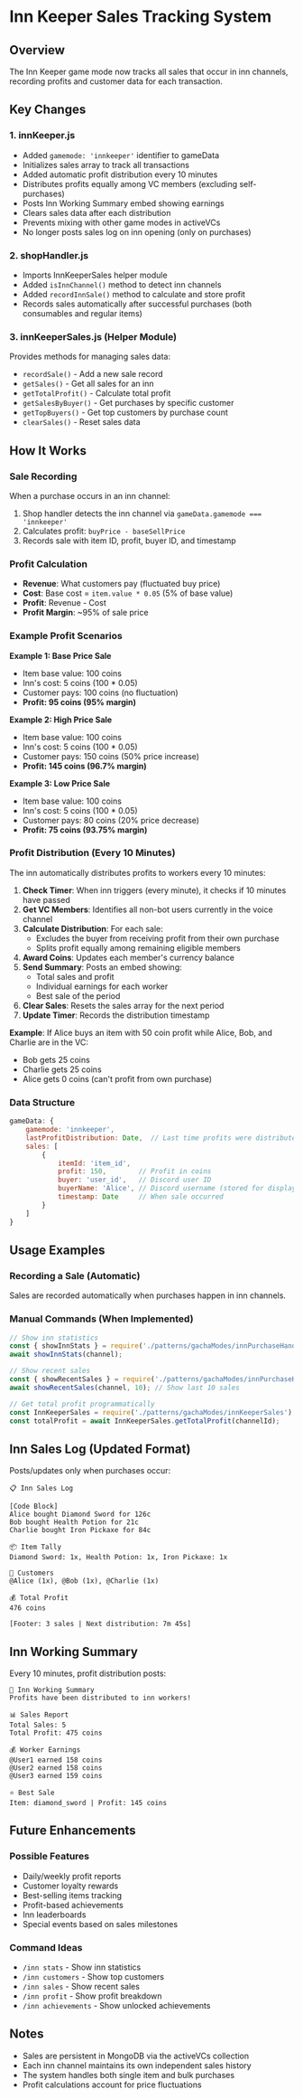 # Inn Keeper Sales Tracking System

## Overview
The Inn Keeper game mode now tracks all sales that occur in inn channels, recording profits and customer data for each transaction.

## Key Changes

### 1. **innKeeper.js**
- Added `gamemode: 'innkeeper'` identifier to gameData
- Initializes sales array to track all transactions
- Added automatic profit distribution every 10 minutes
- Distributes profits equally among VC members (excluding self-purchases)
- Posts Inn Working Summary embed showing earnings
- Clears sales data after each distribution
- Prevents mixing with other game modes in activeVCs
- No longer posts sales log on inn opening (only on purchases)

### 2. **shopHandler.js**
- Imports InnKeeperSales helper module
- Added `isInnChannel()` method to detect inn channels
- Added `recordInnSale()` method to calculate and store profit
- Records sales automatically after successful purchases (both consumables and regular items)

### 3. **innKeeperSales.js** (Helper Module)
Provides methods for managing sales data:
- `recordSale()` - Add a new sale record
- `getSales()` - Get all sales for an inn
- `getTotalProfit()` - Calculate total profit
- `getSalesByBuyer()` - Get purchases by specific customer
- `getTopBuyers()` - Get top customers by purchase count
- `clearSales()` - Reset sales data

## How It Works

### Sale Recording
When a purchase occurs in an inn channel:
1. Shop handler detects the inn channel via `gameData.gamemode === 'innkeeper'`
2. Calculates profit: `buyPrice - baseSellPrice`
3. Records sale with item ID, profit, buyer ID, and timestamp

### Profit Calculation
- **Revenue**: What customers pay (fluctuated buy price)
- **Cost**: Base cost = `item.value * 0.05` (5% of base value)
- **Profit**: Revenue - Cost
- **Profit Margin**: ~95% of sale price

### Example Profit Scenarios

**Example 1: Base Price Sale**
- Item base value: 100 coins
- Inn's cost: 5 coins (100 * 0.05)
- Customer pays: 100 coins (no fluctuation)
- **Profit: 95 coins (95% margin)**

**Example 2: High Price Sale**
- Item base value: 100 coins
- Inn's cost: 5 coins (100 * 0.05)
- Customer pays: 150 coins (50% price increase)
- **Profit: 145 coins (96.7% margin)**

**Example 3: Low Price Sale**
- Item base value: 100 coins
- Inn's cost: 5 coins (100 * 0.05)
- Customer pays: 80 coins (20% price decrease)
- **Profit: 75 coins (93.75% margin)**

### Profit Distribution (Every 10 Minutes)
The inn automatically distributes profits to workers every 10 minutes:

1. **Check Timer**: When inn triggers (every minute), it checks if 10 minutes have passed
2. **Get VC Members**: Identifies all non-bot users currently in the voice channel
3. **Calculate Distribution**: For each sale:
   - Excludes the buyer from receiving profit from their own purchase
   - Splits profit equally among remaining eligible members
4. **Award Coins**: Updates each member's currency balance
5. **Send Summary**: Posts an embed showing:
   - Total sales and profit
   - Individual earnings for each worker
   - Best sale of the period
6. **Clear Sales**: Resets the sales array for the next period
7. **Update Timer**: Records the distribution timestamp

**Example**: If Alice buys an item with 50 coin profit while Alice, Bob, and Charlie are in the VC:
- Bob gets 25 coins
- Charlie gets 25 coins  
- Alice gets 0 coins (can't profit from own purchase)

### Data Structure
```javascript
gameData: {
    gamemode: 'innkeeper',
    lastProfitDistribution: Date,  // Last time profits were distributed
    sales: [
        {
            itemId: 'item_id',
            profit: 150,        // Profit in coins
            buyer: 'user_id',   // Discord user ID
            buyerName: 'Alice', // Discord username (stored for display)
            timestamp: Date     // When sale occurred
        }
    ]
}
```

## Usage Examples

### Recording a Sale (Automatic)
Sales are recorded automatically when purchases happen in inn channels.

### Manual Commands (When Implemented)
```javascript
// Show inn statistics
const { showInnStats } = require('./patterns/gachaModes/innPurchaseHandler');
await showInnStats(channel);

// Show recent sales
const { showRecentSales } = require('./patterns/gachaModes/innPurchaseHandler');
await showRecentSales(channel, 10); // Show last 10 sales

// Get total profit programmatically
const InnKeeperSales = require('./patterns/gachaModes/innKeeperSales');
const totalProfit = await InnKeeperSales.getTotalProfit(channelId);
```

## Inn Sales Log (Updated Format)

Posts/updates only when purchases occur:

```
📋 Inn Sales Log

[Code Block]
Alice bought Diamond Sword for 126c
Bob bought Health Potion for 21c
Charlie bought Iron Pickaxe for 84c

📦 Item Tally
Diamond Sword: 1x, Health Potion: 1x, Iron Pickaxe: 1x

👥 Customers
@Alice (1x), @Bob (1x), @Charlie (1x)

💰 Total Profit
476 coins

[Footer: 3 sales | Next distribution: 7m 45s]
```

## Inn Working Summary

Every 10 minutes, profit distribution posts:

```
🏪 Inn Working Summary
Profits have been distributed to inn workers!

📊 Sales Report
Total Sales: 5
Total Profit: 475 coins

💰 Worker Earnings  
@User1 earned 158 coins
@User2 earned 158 coins
@User3 earned 159 coins

⭐ Best Sale
Item: diamond_sword | Profit: 145 coins
```

## Future Enhancements

### Possible Features
- Daily/weekly profit reports
- Customer loyalty rewards
- Best-selling items tracking
- Profit-based achievements
- Inn leaderboards
- Special events based on sales milestones

### Command Ideas
- `/inn stats` - Show inn statistics
- `/inn customers` - Show top customers
- `/inn sales` - Show recent sales
- `/inn profit` - Show profit breakdown
- `/inn achievements` - Show unlocked achievements

## Notes
- Sales are persistent in MongoDB via the activeVCs collection
- Each inn channel maintains its own independent sales history
- The system handles both single item and bulk purchases
- Profit calculations account for price fluctuations

